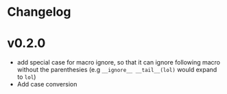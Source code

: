 # Changelog

# v0.2.0
- add special case for macro ignore, so that it can ignore following
  macro without the parenthesies (e.g `__ignore__ __tail__(lol)` would expand
  to `lol`)
- Add case conversion
